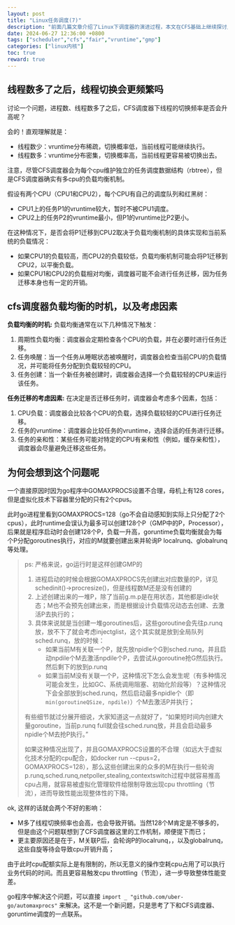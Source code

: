 ```yaml
---
layout: post
title: "Linux任务调度(7)"
description: "前面几篇文章介绍了Linux下调度器的演进过程，本文在CFS基础上继续探讨几个比较实际的问题。当线程数多了之后，线程切换频率会上升吗？调度器又如何平衡多cpu多核上的负载。"
date: 2024-06-27 12:36:00 +0800
tags: ["scheduler","cfs","fair","vruntime","gmp"]
categories: ["linux内核"]
toc: true
reward: true
---
```

## 线程数多了之后，线程切换会更频繁吗

讨论一个问题，进程数、线程数多了之后，CFS调度器下线程的切换频率是否会升高呢？

会的！直观理解就是：

- 线程数少：vruntime分布稀疏，切换概率低，当前线程可能继续执行。
- 线程数多：vruntime分布密集，切换概率高，当前线程更容易被切换出去。

注意，尽管CFS调度器会为每个cpu维护独立的任务调度数据结构（rbtree），但是CFS调度器确实有多cpu的负载均衡机制。

假设有两个CPU（CPU1和CPU2），每个CPU有自己的调度队列和红黑树：

- CPU1上的任务P1的vruntime较大，暂时不被CPU1调度。
- CPU2上的任务P2的vruntime最小，但P1的vruntime比P2更小。

在这种情况下，是否会将P1迁移到CPU2取决于负载均衡机制的具体实现和当前系统的负载情况：

- 如果CPU1的负载较高，而CPU2的负载较低，负载均衡机制可能会将P1迁移到CPU2，以平衡负载。
- 如果CPU1和CPU2的负载相对均衡，调度器可能不会进行任务迁移，因为任务迁移本身也有一定的开销。

## cfs调度器负载均衡的时机，以及考虑因素

**负载均衡的时机:**
负载均衡通常在以下几种情况下触发：

1. 周期性负载均衡：调度器会定期检查各个CPU的负载，并在必要时进行任务迁移。
2. 任务唤醒：当一个任务从睡眠状态被唤醒时，调度器会检查当前CPU的负载情况，并可能将任务分配到负载较轻的CPU。
3. 任务创建：当一个新任务被创建时，调度器会选择一个负载较轻的CPU来运行该任务。

**任务迁移的考虑因素:**
在决定是否迁移任务时，调度器会考虑多个因素，包括：

1. CPU负载：调度器会比较各个CPU的负载，选择负载较轻的CPU进行任务迁移。
2. 任务的vruntime：调度器会比较任务的vruntime，选择合适的任务进行迁移。
3. 任务的亲和性：某些任务可能对特定的CPU有亲和性（例如，缓存亲和性），调度器会尽量避免迁移这些任务。

## 为何会想到这个问题呢

一个直接原因时因为go程序中GOMAXPROCS设置不合理，母机上有128 cores，但是虚拟化技术下容器里分配的只有2个cpus。

此时go进程里看到GOMAXPROCS=128（go不会自动感知到实际上只分配了2个cpus），此时runtime会误认为最多可以创建128个P（GMP中的P，Processor），后果就是程序启动时会创建128个P，负载一升高，goruntime负载均衡就会为每个P分配goroutines执行，对应的M就要创建出来并轮询P localrunq、globalrunq等处理。

> ps: 严格来说，go运行时是这样创建GMP的
>
> 1. 进程启动的时候会根据GOMAXPROCS先创建出对应数量的P，详见schedinit()->procresize()，但是线程数M还是没有创建的
> 2. 上述创建出来的一堆P，除了当前g.m.p是在用状态，其他都是idle状态；M也不会预先创建出来，而是根据设计负载情况动态去创建、去激活P去执行的；
> 3. 具体来说就是当创建一堆goroutines后，这些goroutine会先往p.runq放，放不下了就会考虑injectglist，这个其实就是放到全局队列sched.runq，放的时候：
>    - 如果当前M有关联一个P，就先放npidle个G到sched.runq，并且启动npdile个M去激活npdile个P，去尝试从goroutine抢G然后执行。然后剩下的放到p.runq
>    - 如果当前M没有关联一个P，这种情况下怎么会发生呢（有多种情况可能会发生，比如GC、系统调用阻塞、初始化阶段等）？这种情况下会全部放到sched.runq，然后启动最多npidle个（即 `min(goroutineQSize, npdile)`）个M去激活P并执行；
>
> 有些细节就过分展开细说，大家知道这一点就好了，“如果短时间内创建大量goroutine，当前p.runq full就会往sched.runq放，并且会启动最多npidle个M去抢P执行。”
>
> 如果这种情况出现了，并且GOMAXPROCS设置的不合理（如远大于虚拟化技术分配的cpu配合，如docker run --cpus=2，GOMAXPROCS=128），那么这些创建出来的众多的M在执行一些轮询p.runq,sched.runq,netpoller,stealing,contextswitch过程中就容易推高cpu占用，就容易被虚拟化管理软件给限制导致出现cpu throttling（节流），进而导致性能出现整体性的下降。

ok, 这样的话就会两个不好的影响：

- M多了线程切换频率也会高，也会导致开销。当然128个M肯定是不够多的，但是由这个问题联想到了CFS调度器这里的工作机制，顺便提下而已；
- 更主要原因还是在于，M关联P后，会轮询P的localrunq，，以及globalrunq，这些自旋等待会导致cpu开销升高；

由于此时cpu配额实际上是有限制的，所以无意义的操作空耗cpu占用了可以执行业务代码的时间。而且更容易触发cpu throttling（节流），进一步导致整体性能变差。

go程序中解决这个问题，可以直接 `import _ "github.com/uber-go/automaxprocs"` 来解决。这不是一个新问题，只是思考了下和CFS调度器、goruntime调度的一点联系。

